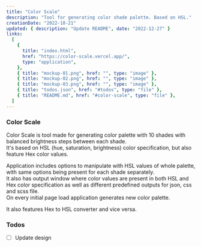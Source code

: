 ```yaml
---
title: "Color Scale"
description: "Tool for generating color shade palette. Based on HSL."
creationDate: "2022-10-21"
updated: { description: "Update README", date: "2022-12-27" }
links:
  [
    {
      title: "index.html",
      href: "https://color-scale.vercel.app/",
      type: "application",
    },
    { title: "mockup-01.png", href: "", type: "image" },
    { title: "mockup-02.png", href: "", type: "image" },
    { title: "mockup-03.png", href: "", type: "image" },
    { title: "todos.json", href: "#todos", type: "file" },
    { title: "README.md", href: "#color-scale", type: "file" },
  ]
---
```


### Color Scale

Color Scale is tool made for generating color palette with 10 shades with balanced brightness steps between each shade.\
It's based on HSL (hue, saturation, brightness) color specification, but also feature Hex color values.

Application includes options to manipulate with HSL values of whole palette, with same options being present for each shade separately.\
It also has output window where color values are present in both HSL and Hex color specification as well as different predefined outputs for json, css and scss file.\
On every initial page load application generates new color palette.

It also features Hex to HSL converter and vice versa.

### Todos

- [ ] Update design
